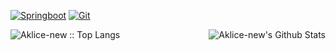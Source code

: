


[![Springboot](https://img.shields.io/badge/-Springboot-white?style=flat&logo=Spring&link=https://github.com/Aklice-new)](https://github.com/Aklice-new) 
[![Git](https://img.shields.io/badge/-Git-black?style=flat&logo=git&link=https://github.com/Aklice-new)](https://github.com/Aklice-new) 

<p align='center'>
  <img align="right" src="https://github-readme-stats.vercel.app/api?username=Aklice-new&show_icons=true&title_color=fff&icon_color=79ff97&text_color=efefef&bg_color=24292e" alt="Aklice-new's Github Stats">
</p>


<p align="bottom"><img src="https://github-readme-stats.vercel.app/api/top-langs/?username=Aklice-new&langs_count=10&theme=tokyonight&layout=compact" alt="Aklice-new :: Top Langs" /></p> 
